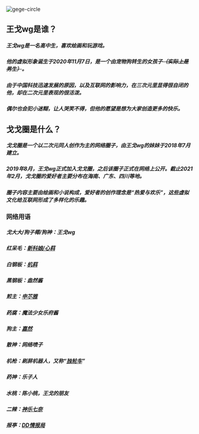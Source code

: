 ![gege-circle](https://user-images.githubusercontent.com/69033087/109669965-97b96380-7bad-11eb-8c6a-6c09c968654f.jpg)

## 王戈wg是谁？
##### 王戈wg是一名高中生，喜欢绘画和玩游戏。
##### 他的虚拟形象诞生于2020年11月7日，是一个由宠物狗转生的女孩子<s>（实际上是男生）</s>。
##### 由于中国科技迅速发展的原因，以及互联网的影响力，在三次元里显得很自闭的他，却在二次元里表现的很活泼。
##### 偶尔也会犯小迷糊，让人哭笑不得，但他的愿望是想为大家创造更多的快乐。

## 戈戈圈是什么？
##### 戈戈圈是一个以二次元同人创作为主的网络圈子，由王戈wg的妹妹于2018年7月建立。
##### 2019年8月，王戈wg正式加入戈戈圈，之后该圈子正式在网络上公开。截止2021年2月，戈戈圈的爱好者主要分布在海南、广东、四川等地。
##### 圈子内容主要由绘画和小说构成，爱好者的创作理念是“热爱与欢乐”，这些虚拟文化给互联网形成了多样化的乐趣。

### 网络用语
##### 戈大大/狗子椰/狗神：王戈wg
##### 红呆毛：[新科娘/心萪](https://zh.moegirl.org.cn/新科娘)
##### 白钢板：[机萪](https://zh.moegirl.org.cn/机萪)
##### 黑钢板：盎然酱
##### 煎主：[申䒕雅](https://zh.moegirl.org.cn/申䒕雅)
##### 药腐：魔法少女乐府酱
##### 狗主：[嘉然](https://zh.moegirl.org.cn/嘉然)
##### 散神：网络喷子
##### 机枪：刷屏机器人，又称“[独轮车](https://zh.moegirl.org.cn/独轮车)”
##### 药神：乐子人
##### 水桃：陈小桃，王戈的朋友
##### 二辣：[神乐七奈](https://zh.moegirl.org.cn/神乐七奈)
##### 报亭：[DD情报局](https://zh.moegirl.org.cn/DD情报局)
